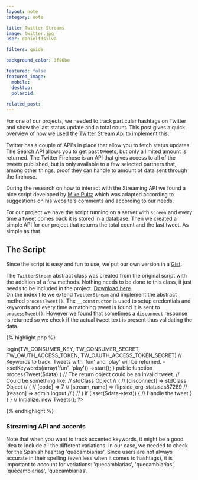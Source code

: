 ```yaml
---
layout: note
category: note

title: Twitter Streams
image: twitter.jpg
user: danielfdsilva

filters: guide

background_color: 3f86be

featured: false
featured_image: 
  mobile: 
  desktop: 
  polaroid:
  
related_post:
---
```

For one of our projects, we needed to track particular hashtags on Twitter and show the last status update and a total count. This post gives a quick overview of how we used the [Twitter Stream Api](https://dev.twitter.com/docs/streaming-apis/streams/public) to implement this.

Twitter has a couple of API's in place that allow you to fetch status updates. The Search API allows you to get past tweets, but only a limited amount is returned. The Twitter Firehose is an API that gives access to all of the tweets published, but is only available to a few selected partners that, among other things, proof they can handle to amount of data sent through the firehose.

During the research on how to interact with the Streaming API we found a nice script developed by [Mike Pultz](http://mikepultz.com/2013/06/mining-twitter-api-v1-1-streams-from-php-with-oauth/) which was adapted according to suggestions on his website's comments and according to our needs.  

For our project we have the script running on a server with ```screen``` and every time a tweet comes back it is stored in a database. Then we created a simple API for our project that returns the total count and the last tweet. As simple as that.  

## The Script
Since the script is easy and fun to use, we put our own version in a [Gist](https://gist.github.com/danielfdsilva/7888253).
 
The ```TwitterStream``` abstract class was created from the original script with the addition of a few methods. Nothing needs to be done to this class, it just needs to be included in the project. [Download here](https://gist.github.com/danielfdsilva/7888253/raw/TwitterStream.php).  
On the index file we extend ```TwitterStream``` and implement the abstract method ```processTweet()```.
The ```__constructor``` is used to setup credentials and keywords and every time a matching tweet is found it is sent to ```processTweet()```.
However we found that sometimes a ```disconnect``` response is returned so we check if the actual tweet text is present thus validating the data.  

{% highlight php %}
<?php
require 'TwitterStream.php';
 
/**
* Class that extends TwitterStream and implements
* the processTweet function.
*/
class Tweets extends TwitterStream {
  
  function __construct(){
    parent::__construct();

    // Set credentials.
    $this->login(TW_CONSUMER_KEY, TW_CONSUMER_SECRET, TW_OAUTH_ACCESS_TOKEN, TW_OAUTH_ACCESS_TOKEN_SECRET)
    
    // Keywords to track. Tweets with 'fun' and 'play' will be returned.
    ->setKeywords(array('fun', 'play'))
    ->start();
  }

  public function processTweet($data) {
    // The return object could be an invalid tweet.
    // Could be something like:
    // stdClass Object
    // (
    // [disconnect] => stdClass Object
    // (
    // [code] => 7
    // [stream_name] => flipside_org-statuses87289
    // [reason] => admin logout
    // )
    // )
    if (isset($data->text)) {
      // Handle the tweet
    }
  }
}
 
// Initialize.
new Tweets();
?>
{% endhighlight %}


### Streaming API and accents
Note that when you want to track accented keywords, it might be a good idea to include all the different variations. In our case, we needed to check for the Spanish hashtag 'quécambiarias'. Since users are not always accurate in their spelling (even less when it comes to hashtags), it is important to account for variations: 'quecambiarias', 'quecambiarías', 'quécambiarias', 'quécambiarías'.